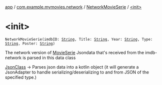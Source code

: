 [app](../../index.md) / [com.example.mymovies.network](../index.md) / [NetworkMovieSerie](index.md) / [&lt;init&gt;](./-init-.md)

# &lt;init&gt;

`NetworkMovieSerie(imdbID: `[`String`](https://kotlinlang.org/api/latest/jvm/stdlib/kotlin/-string/index.html)`, Title: `[`String`](https://kotlinlang.org/api/latest/jvm/stdlib/kotlin/-string/index.html)`, Year: `[`String`](https://kotlinlang.org/api/latest/jvm/stdlib/kotlin/-string/index.html)`, Type: `[`String`](https://kotlinlang.org/api/latest/jvm/stdlib/kotlin/-string/index.html)`, Poster: `[`String`](https://kotlinlang.org/api/latest/jvm/stdlib/kotlin/-string/index.html)`)`

The network version of [MovieSerie](../../com.example.mymovies.models/-movie-serie/index.md)
Jsondata that's received from the imdb-network is parsed in this data class

[JsonClass](#) -&gt; Parses json data into a kotlin object (it will generate a JsonAdapter to handle serializing/deserializing to and from JSON of the specified type.)

